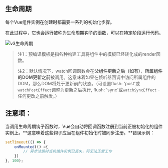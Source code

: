 ## 生命周期

每个Vue组件实例在创建时都需要一系列的初始化步骤。

在此过程中，它也会运行被称为生命周期钩子的函数，可以在特定阶段运行代码。

![v3生命周期](https://cn.vuejs.org/assets/lifecycle_zh-CN.FtDDVyNA.png)

> 注1：预编译模板是指各种构建工具将组件中的模板已经转化成的render函数。
>
> 注2：默认情况下，watch回调函数会在**父组件更新之后（如有）**，**所属组件的DOM更新之前**被调用。这意味着如果在侦听器回调中访问所属组件的DOM，那么DOM将处于更新前的状态。（可设置flush: 'post'或`watchPostEffect`调整为更新之后执行, flush: 'sync'或`watchSyncEffect` - 任何更改之前触发。）

## 注意项：

当调用生命周期钩子函数时，Vue会自动将回调函数注册到当前正被初始化的组件实例上。**这意味着这些钩子应当在组件初始化时被同步注册。**错误示例：

```js
setTimeout(() => {
    onMounted(() ={
        // 异步注册时当前组件实例已丢失，将无法正常工作
    })
}, 100);
```

